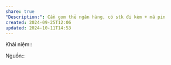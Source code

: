 ```yaml
---
share: true
"Description:": Cần gom thẻ ngân hàng, có stk đi kèm + mã pin
created: 2024-09-25T12:06
updated: 2024-10-11T14:53
---
```

Khái niệm:: 

Nguồn:: 
